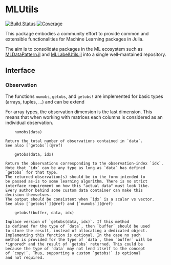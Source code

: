 # MLUtils

[![Build Status](https://github.com/JuliaML/MLUtils.jl/actions/workflows/CI.yml/badge.svg?branch=main)](https://github.com/JuliaML/MLUtils.jl/actions/workflows/CI.yml?query=branch%3Amain)
[![Coverage](https://codecov.io/gh/JuliaML/MLUtils.jl/branch/main/graph/badge.svg)](https://codecov.io/gh/JuliaML/MLUtils.jl)


This package embodies a community effort to provide common and extensible functionalities for Machine Learning packages in Julia.

The aim is to consolidate packages in the ML ecosystem such as [MLDataPattern.jl](https://github.com/JuliaML/MLDataPattern.jl) and [MLLabelUtils.jl](https://github.com/JuliaML/MLLabelUtils.jl) into a single well-mantained repository.

## Interface

### Observation

The functions `numobs`, `getobs`, and `getobs!` are implemented for basic types (arrays, tuples, ...)
and can be extend

For array types, the observation dimension is the last dimension. This means that when working 
with matrices each columns is considered as an individual observation. 

```    
    numobs(data)

Return the total number of observations contained in `data`.
See also [`getobs`](@ref)
```

```
    getobs(data, idx)

Return the observations corresponding to the observation-index `idx`.
Note that `idx` can be any type as long as `data` has defined
`getobs` for that type.
The returned observation(s) should be in the form intended to
be passed as-is to some learning algorithm. There is no strict
interface requirement on how this "actual data" must look like.
Every author behind some custom data container can make this
decision themselves.
The output should be consistent when `idx` is a scalar vs vector.
See also [`getobs!`](@ref) and [`numobs`](@ref) 
```

```
    getobs!(buffer, data, idx)

Inplace version of `getobs(data, idx)`. If this method
is defined for the type of `data`, then `buffer` should be used
to store the result, instead of allocating a dedicated object.
Implementing this function is optional. In the case no such
method is provided for the type of `data`, then `buffer` will be
*ignored* and the result of `getobs` returned. This could be
because the type of `data` may not lend itself to the concept
of `copy!`. Thus, supporting a custom `getobs!` is optional
and not required.
```

